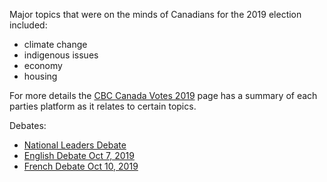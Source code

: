 Major topics that were on the minds of Canadians for the 2019 election included:

- climate change
- indigenous issues
- economy
- housing

For more details the [CBC Canada Votes 2019](https://newsinteractives.cbc.ca/elections/federal/2019/party-platforms/) page has a summary of each parties platform as it relates to certain topics. 

Debates:

- [National Leaders Debate](https://www.youtube.com/watch?v=zsQ9HT-snn0)
- [English Debate Oct 7, 2019](https://www.youtube.com/watch?v=1VRliFlrvfA)
- [French Debate Oct 10, 2019](https://www.youtube.com/watch?v=yjzewdTY8r0)